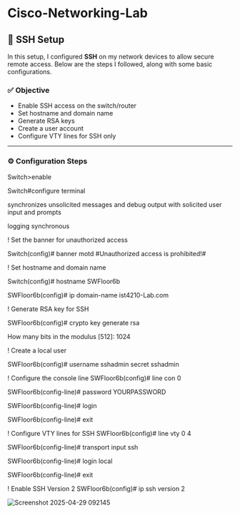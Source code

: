 # Cisco-Networking-Lab

## 🔐 SSH Setup

In this setup, I configured **SSH** on my network devices to allow secure remote access. Below are the steps I followed, along with some basic configurations.

### ✅ Objective

- Enable SSH access on the switch/router
- Set hostname and domain name
- Generate RSA keys
- Create a user account
- Configure VTY lines for SSH only

---

### ⚙️ Configuration Steps

Switch>enable

Switch#configure terminal

synchronizes unsolicited messages and debug output with solicited user input and prompts

logging synchronous 

! Set the banner for unauthorized access

Switch(config)# banner motd #Unauthorized access is prohibited!#

! Set hostname and domain name

Switch(config)# hostname SWFloor6b

SWFloor6b(config)# ip domain-name ist4210-Lab.com

! Generate RSA key for SSH

SWFloor6b(config)# crypto key generate rsa

How many bits in the modulus [512]: 1024

! Create a local user

SWFloor6b(config)# username sshadmin secret sshadmin

! Configure the console line
SWFloor6b(config)# line con 0

SWFloor6b(config-line)# password YOURPASSWORD

SWFloor6b(config-line)# login

SWFloor6b(config-line)# exit

! Configure VTY lines for SSH
SWFloor6b(config)# line vty 0 4

SWFloor6b(config-line)# transport input ssh

SWFloor6b(config-line)# login local

SWFloor6b(config-line)# exit

! Enable SSH Version 2
SWFloor6b(config)# ip ssh version 2


![Screenshot 2025-04-29 092145](https://github.com/user-attachments/assets/e49ef914-6467-46df-8e1d-65a2bc146ce4)
